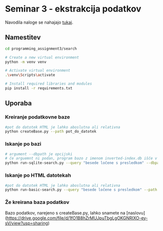 # Seminar 3 - ekstrakcija podatkov

Navodila naloge se nahajajo [tukaj](https://szitnik.github.io/wier-labs/PA3.html).

## Namestitev

```bash
cd programming_assignment3/search

# Create a new virtual environment
python -m venv venv

# Activate virtual environment
.\venv\Scripts\activate

# Install required libraries and modules
pip install -r requirements.txt
```

## Uporaba

### Kreiranje podatkovne baze

```bash
#pot do datotek HTML je lahko aboslutna ali relativna
python createBase.py --path pot_do_datotek
```

### Iskanje po bazi

```bash
# argument --dbpath je opcijski
# če arguemnt ni podan, program bazo z imenom inverted-index.db išče v imeniku, kjer poženemo program
python run-sqlite-search.py --query "besede ločene s presledkom" --dbpath [pot do obsoječe baze]\
```

### Iskanje po HTML datotekah

```bash
#pot do datotek HTML je lahko aboslutna ali relativna
python run-basic-search.py --query "besede ločene s presledkom" --path pot_do_datotek
```

### Že kreirana baza podatkov
Bazo podatkov, narejeno s createBase.py, lahko snamete na [naslovu] (https://drive.google.com/file/d/1fO1B8hZrMUJpuTbgLgOKGNRlXO-ey-sV/view?usp=sharing)